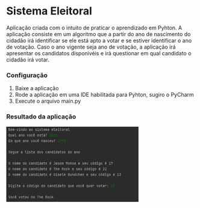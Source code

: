 # Sistema Eleitoral

Aplicação criada com o intuito de praticar o aprendizado em Pyhton. A aplicação consiste em um algoritmo que a partir do ano de nascimento do cidadão irá identificar
se ele está apto a votar e se estiver identificar o ano de votação. Caso o ano vigente seja ano de votação, a aplicação irá apresentar os candidatos disponivéis e irá
questionar em qual candidato o cidadão irá votar.

### Configuração ###

1. Baixe a aplicação
2. Rode a aplicação em uma IDE habilitada para Pyhton, sugiro o PyCharm
3. Execute o arquivo main.py

### Resultado da aplicação ###
<img src="Print.png" height="200">

